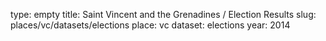 type: empty
title: Saint Vincent and the Grenadines / Election Results
slug: places/vc/datasets/elections
place: vc
dataset: elections
year: 2014
